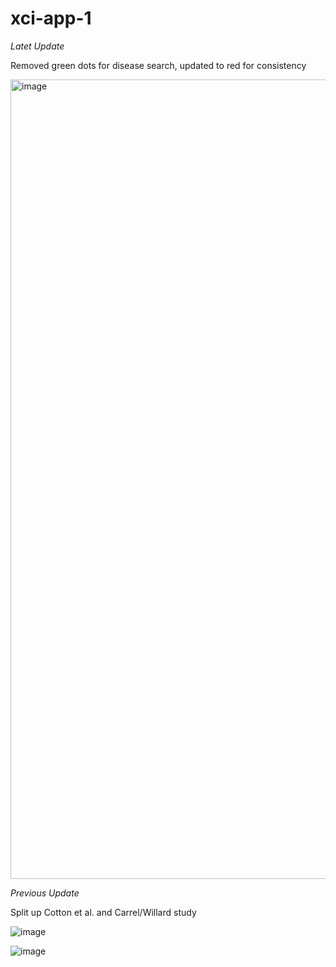 # xci-app-1

*Latet Update*

Removed green dots for disease search, updated to red for consistency

<img width="1279" alt="image" src="https://user-images.githubusercontent.com/71516524/114549988-b17bab00-9c2f-11eb-8983-aeda83ac87af.png">


*Previous Update*

Split up Cotton et al. and Carrel/Willard study

![image](https://user-images.githubusercontent.com/71516524/111209986-109fbe80-85a3-11eb-8c29-70f1548da3ca.png)

![image](https://user-images.githubusercontent.com/71516524/111210004-15647280-85a3-11eb-8a85-632b77d27a0b.png)
